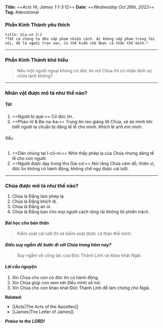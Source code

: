 **Title:** ==*Acts 14; James 1:1-3:12*==
**Date:** ==*Wednesday Oct 26th, 2022*==
**Tag:** #devotional

### **Phần Kinh Thánh yêu thích**
```ad-bible
title: Gia-cơ 3:2
*Tất cả chúng ta đều vấp phạm nhiều cách. Ai không vấp phạm trong lời nói, đó là người trọn vẹn, có thể kiềm chế được cả thân thể mình.*

```
----------
### **Phần Kinh Thánh khó hiểu**
> Nếu một người ngoại không có đức tin nơi Chúa thì có nhận lãnh sự chữa lành không?
----------
### **Nhân vật được mô tả như thế nào?**
##### Tốt
1. ==Người bị què:== Có đức tin.
2. ==Phao-lô & Ba-na-ba:== Trung tín rao giảng lời Chúa, xé áo mình khi biết người ta chuẩn bị dâng tế lễ cho mình. Khích lệ anh em mình.
###### Xấu
1. ==Dân chúng tại I-cô-ni:== Nhìn thấy phép lạ của Chúa nhưng dâng tế lễ cho con người.
2. ==Người được dạy trong thư Gia-cơ:== Nói rằng Chúa cám dỗ, thiên vị, đức tin không có hành động, không chế ngự được cái lưỡi.
----------
### **Chúa được mô tả như thế nào?**
1. Chúa là Đấng làm phép lạ.
2. Chúa là Đấng khích lệ.
3. Chúa là Đấng an ủi.
4. Chúa là Đấng ban cho mọi người cách rộng rãi không lời phiền trách.
#### *Bài học cho bản thân*
> Kiểm soát cái lưỡi thì sẽ kiểm soát được cả thân thể mình.
#### *Điều suy ngẫm để bước đi với Chúa trong hôm nay?*
> Suy ngẫm về công tác của Đức Thánh Linh và khao khát Ngài.
#### *Lời cầu nguyện*
1. Xin Chúa cho con có đức tin có hành động.
2. Xin Chúa giúp con xem xét điều mình sẽ nói.
3. Xin Chúa cho con khao khát Đức Thánh Linh để làm chứng cho Ngài.


**Related:**
- [[Acts|The Acts of the Apostles]]
- [[James|The Letter of James]]

***Praise to the LORD!***